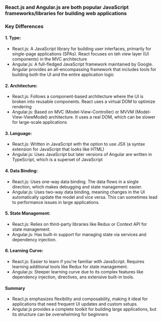 ### React.js and Angular.js are both popular JavaScript frameworks/libraries for building web applications

### Key Differences
#### 1. Type:
  * React.js: A JavaScript library for building user interfaces, primarily for single-page applications (SPAs). React focuses on teh view layer (UI components) in the MVC architecture
  * Angular.js: A full-fledged JavaScript framework maintained by Google. Angular provides an all-encompassing framework that includes tools for building both the UI and the entire application logic

#### 2. Architecture:
  * React.js: Follows a component-based architecture where the UI is broken into reusable components. React uses a virtual DOM to optimize rendering
  * Angular.js: Based on MVC (Model-View-Controller) or MVVM (Model-View-ViewModel) architecture.  It uses a real DOM, which can be slower for large-scale applications

#### 3. Language:
  * React.js: Written in JavaScript with the option to use JSX (a syntax extension for JavaScript that looks like HTML)
  * Angular.js: Uses JavaScript but later versions of Angular are written in TypeScript, which is a superset of JavaScript

#### 4. Data Binding:
  * React.js: Uses one-way data binding. The data flows in a single direction, which makes debugging and state management easier.
  * Angular.js: Uses two-way data binding, meaning changes in the UI automatically update the model and vice versa. This can sometimes lead to performance issues in large applications.

#### 5. State Management:
  * React.js: Relies on third-party libraries like Redux or Context API for state management.
  * Angular.js: Has built-in support for managing state via services and dependency injection.

#### 6. Learning Curve:
  * React.js: Easier to learn if you're familiar with JavaScript. Requires learning additional tools like Redux for state management.
  * Angular.js: Steeper learning curve due to its complex features like dependency injection, directives, ans extensive built-in tools.

#### Summary
* React.js emphasizes flexibility and composability, making it ideal for applications that need frequent UI updates and custom setups.
* Angular.js provides a complete toolkit for building large applications, but its structure can be overwhelming for beginners
